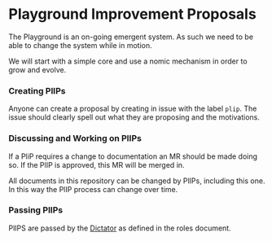 # Playground Improvement Proposals
The Playground is an on-going emergent system. As such we need to be able to
change the system while in motion.

We will start with a simple core and use a nomic mechanism in order to grow and evolve.

### Creating PlIPs
Anyone can create a proposal by creating in issue with the label `plip`. The
issue should clearly spell out what they are proposing and the motivations.

### Discussing and Working on PlIPs
If a PliP requires a change to documentation an MR should be made doing so. If
the PlIP is approved, this MR will be merged in.

All documents in this repository can be changed by PlIPs, including this one. In
this way the PlIP process can change over time.

### Passing PlIPs
PlIPS are passed by the [Dictator](/roles.md#Dictator) as defined in the roles
document.
